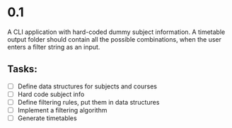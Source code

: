 # 0.1

A CLI application with hard-coded dummy subject information. A timetable output folder should contain all the possible combinations, when the user enters a filter string as an input.

## Tasks:

- [ ] Define data structures for subjects and courses
- [ ] Hard code subject info
- [ ] Define filtering rules, put them in data structures
- [ ] Implement a filtering algorithm
- [ ] Generate timetables
